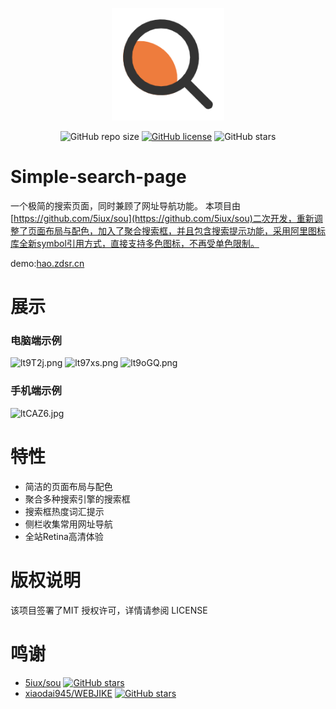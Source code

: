 <p align="center">
  <a href="https://hao.zdsr.cn/" target="_blank">
    <img width="180" src="img/search.png" alt="logo">
  </a>
</p>
<p align="center">
  <img alt="GitHub repo size" src="https://img.shields.io/github/repo-size/616620131/Simple-Search-Page">
  <a href="https://github.com/616620131/Simple-Search-Page/blob/master/LICENSE"><img alt="GitHub license" src="https://img.shields.io/github/license/616620131/Simple-Search-Page"></a>
  <img alt="GitHub stars" src="https://img.shields.io/github/stars/616620131/Simple-Search-Page?style=social">
</p>

# Simple-search-page

一个极简的搜索页面，同时兼顾了网址导航功能。
本项目由[https://github.com/5iux/sou](https://github.com/5iux/sou)二次开发，重新调整了页面布局与配色，加入了聚合搜索框，并且包含搜索提示功能，采用阿里图标库全新symbol引用方式，直接支持多色图标，不再受单色限制。

demo:[hao.zdsr.cn](https://hao.zdsr.cn)


# 展示
### 电脑端示例

![lt9T2j.png](https://s2.ax1x.com/2020/01/02/lt9T2j.png)
![lt97xs.png](https://s2.ax1x.com/2020/01/02/lt97xs.png)
![lt9oGQ.png](https://s2.ax1x.com/2020/01/02/lt9oGQ.png)

### 手机端示例

![ltCAZ6.jpg](https://s2.ax1x.com/2020/01/02/ltCAZ6.jpg)

# 特性
- 简洁的页面布局与配色
- 聚合多种搜索引擎的搜索框
- 搜索框热度词汇提示
- 侧栏收集常用网址导航
- 全站Retina高清体验


# 版权说明

该项目签署了MIT 授权许可，详情请参阅 LICENSE

# 鸣谢

- [5iux/sou](https://github.com/5iux/sou)  [![GitHub stars](https://img.shields.io/github/stars/5iux/sou?style=social)](https://github.com/5iux/sou/stargazers)
- [xiaodai945/WEBJIKE](https://github.com/xiaodai945/WEBJIKE)  [![GitHub stars](https://img.shields.io/github/stars/xiaodai945/WEBJIKE?style=social)](https://github.com/xiaodai945/WEBJIKE/stargazers)
